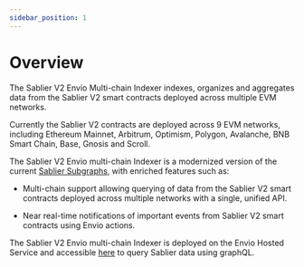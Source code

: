 ```yaml
---
sidebar_position: 1
---
```


# Overview

The Sablier V2 Envio Multi-chain Indexer indexes, organizes and aggregates data from the Sablier V2 smart contracts deployed across multiple EVM networks.

Currently the Sablier V2 contracts are deployed across 9 EVM networks, including Ethereum Mainnet, Arbitrum, Optimism, Polygon, Avalanche, BNB Smart Chain, Base, Gnosis and Scroll.

The Sablier V2 Envio multi-chain Indexer is a modernized version of the current [Sablier Subgraphs](https://docs.sablier.com/api/subgraphs/overview), with enriched features such as:

- Multi-chain support allowing querying of data from the Sablier V2 smart contracts deployed across multiple networks with a single, unified API.

- Near real-time notifications of important events from Sablier V2 smart contracts using Envio actions.

The Sablier V2 Envio multi-chain Indexer is deployed on the Envio Hosted Service and accessible [here](https://envio.dev/app/enviodev/sablier-v2) to query Sablier data using graphQL. 

